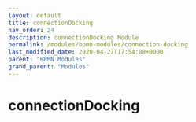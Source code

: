 ```yaml
---
layout: default
title: connectionDocking 
nav_order: 24
description: connectionDocking Module
permalink: /modules/bpmn-modules/connection-docking
last_modified_date: 2020-04-27T17:54:08+0000
parent: "BPMN Modules"
grand_parent: "Modules"
---
```


# connectionDocking